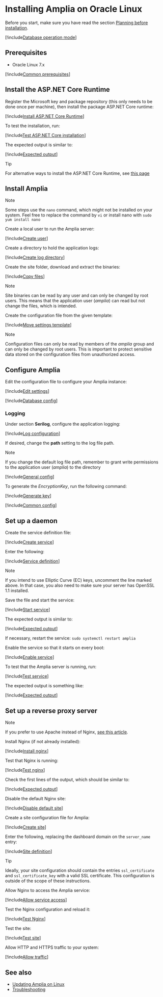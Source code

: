 ﻿# Installing Amplia on Oracle Linux

<!-- https://docs.microsoft.com/en-us/aspnet/core/host-and-deploy/linux-nginx?view=aspnetcore-2.2 -->

Before you start, make sure you have read the section [Planning before installation](../index.md#planning).

[!include[Database operation mode](../includes/database-mode.md)]

## Prerequisites

* Oracle Linux 7.x

[!include[Common prerequisites](../includes/common-requisites.md)]

## Install the ASP.NET Core Runtime

Register the Microsoft key and package repository (this only needs to be done once per machine), then install the package ASP.NET Core runtime:

[!include[Install ASP.NET Core Runtime](../../../../../includes/amplia/centos/install-aspnetcore.md)]

To test the installation, run:

[!include[Test ASP.NET Core installation](../../../../../includes/amplia/linux/test-aspnetcore.md)]

The expected output is similar to:

[!include[Expected output](../../../../../includes/amplia/linux/test-aspnetcore-output.md)]

> [!TIP]
> For alternative ways to install the ASP.NET Core Runtime, see [this page](https://docs.microsoft.com/en-us/dotnet/core/install/runtime?pivots=os-linux)

## Install Amplia

> [!NOTE]
> Some steps use the `nano` command, which might not be installed on your system. Feel free to replace the command by `vi` or install nano with `sudo yum install nano`

Create a local user to run the Amplia server:

[!include[Create user](../../../../../includes/amplia/centos/create-user.md)]

Create a directory to hold the application logs:

[!include[Create log directory](../../../../../includes/amplia/centos/create-log-dir.md)]

Create the site folder, download and extract the binaries:

[!include[Copy files](../../../../../includes/amplia/centos/copy-files.md)]

> [!NOTE]
> Site binaries can be read by any user and can only be changed by root users. This means that the application user (*amplia*) can read but not change the files, which is intended.

Create the configuration file from the given template:

[!include[Move settings template](../../../../../includes/amplia/linux/move-settings-template.md)]

> [!NOTE]
> Configuration files can only be read by members of the *amplia* group and can only be changed by root users. This is important to protect sensitive data stored on the configuration files from unauthorized access.

## Configure Amplia

Edit the configuration file to configure your Amplia instance:

[!include[Edit settings](../../../../../includes/amplia/linux/edit-settings.md)]

[!include[Database config](../includes/database-config.md)]

### Logging

Under section **Serilog**, configure the application logging:

[!include[Log configuration](../../../../../includes/amplia/linux/log-config.md)]

If desired, change the **path** setting to the log file path.

> [!NOTE]
> If you change the default log file path, remember to grant write permissions to the application user (*amplia*) to the directory

<a name="encryption-key-generation" /> <!-- This anchor actually belongs a bit farther below, placing it here is a workaround -->

[!include[General config](../includes/general-config.md)]

To generate the *EncryptionKey*, run the following command:

[!include[Generate key](../../../../../includes/amplia/linux/gen-key.md)]

[!include[Common config](../includes/common-config.md)]

## Set up a daemon

Create the service definition file:

[!include[Create service](../../../../../includes/amplia/linux/create-service.md)]

Enter the following:

[!include[Service definition](../../../../../includes/amplia/linux/service-definition.md)]

> [!NOTE]
> If you intend to use Elliptic Curve (EC) keys, uncomment the line marked above. In that case, you also need to make sure your server has OpenSSL 1.1 installed.

Save the file and start the service:

[!include[Start service](../../../../../includes/amplia/linux/start-service.md)]

The expected output is similar to:

[!include[Expected output](../../../../../includes/amplia/linux/start-service-output.md)]

If necessary, restart the service: `sudo systemctl restart amplia`

Enable the service so that it starts on every boot:

[!include[Enable service](../../../../../includes/amplia/linux/enable-service.md)]

To test that the Amplia server is running, run:

[!include[Test service](../../../../../includes/amplia/linux/test-service.md)]

The expected output is something like:

[!include[Expected output](../../../../../includes/amplia/linux/test-service-output.md)]

## Set up a reverse proxy server

> [!NOTE]
> If you prefer to use Apache instead of Nginx, [see this article](https://docs.microsoft.com/en-us/aspnet/core/host-and-deploy/linux-apache?view=aspnetcore-2.2#configure-apache).

Install Nginx (if not already installed):

[!include[Install nginx](../../../../../includes/amplia/centos/install-nginx.md)]

Test that Nginx is running:

[!include[Test nginx](../../../../../includes/amplia/centos/test-nginx.md)]

Check the first lines of the output, which should be similar to:

[!include[Expected output](../../../../../includes/amplia/centos/test-nginx-output.md)]

Disable the default Nginx site:

[!include[Disable default site](../../../../../includes/amplia/centos/disable-default-site.md)]

Create a site configuration file for Amplia:

[!include[Create site](../../../../../includes/amplia/centos/create-site.md)]

Enter the following, replacing the dashboard domain on the `server_name` entry:

[!include[Site definition](../../../../../includes/amplia/linux/site-definition.md)]

> [!TIP]
> Ideally, your site configuration should contain the entries `ssl_certificate` and `ssl_certificate_key` with a valid SSL certificate. This configuration is outside of the scope of these instructions.

Allow Nginx to access the Amplia service:

[!include[Allow service access](../../../../../includes/amplia/centos/allow-service-access.md)]

Test the Nginx configuration and reload it:

[!include[Test Nginx](../../../../../includes/amplia/linux/reload-nginx.md)]

Test the site:

[!include[Test site](../../../../../includes/amplia/linux/test-site.md)]

Allow HTTP and HTTPS traffic to your system:

[!include[Allow traffic](../../../../../includes/amplia/centos/allow-http.md)]

## See also

* [Updating Amplia on Linux](update.md)
* [Troubleshooting](troubleshoot/index.md)
